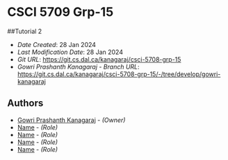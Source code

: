 # CSCI 5709 Grp-15

##Tutorial 2

* *Date Created*: 28 Jan 2024
* *Last Modification Date*: 28 Jan 2024
* *Git URL*: <https://git.cs.dal.ca/kanagaraj/csci-5708-grp-15>
* *Gowri Prashanth Kanagaraj - Branch URL*: <https://git.cs.dal.ca/kanagaraj/csci-5708-grp-15/-/tree/develop/gowri-kanagaraj>

## Authors

* [Gowri Prashanth Kanagaraj](gw351441@dal.ca) - *(Owner)*
* [Name](email@dal.ca) - *(Role)*
* [Name](email@dal.ca) - *(Role)*
* [Name](email@dal.ca) - *(Role)*
* [Name](email@dal.ca) - *(Role)*

